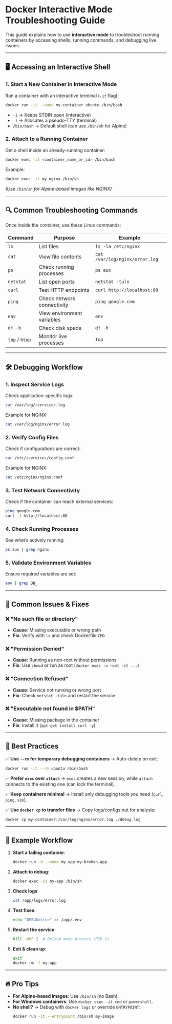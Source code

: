 # Docker Interactive Mode Troubleshooting Guide  

This guide explains how to use **interactive mode** to troubleshoot running containers by accessing shells, running commands, and debugging live issues.  

---

## 🖥️ **Accessing an Interactive Shell**  

### **1. Start a New Container in Interactive Mode**  
Run a container with an interactive terminal (`-it` flag):  
```bash
docker run -it --name my-container ubuntu /bin/bash
```  
- `-i` → Keeps STDIN open (interactive)  
- `-t` → Allocates a pseudo-TTY (terminal)  
- `/bin/bash` → Default shell (can use `/bin/sh` for Alpine)  

### **2. Attach to a Running Container**  
Get a shell inside an already-running container:  
```bash
docker exec -it <container_name_or_id> /bin/bash
```  
Example:  
```bash
docker exec -it my-nginx /bin/sh
```  
*(Use `/bin/sh` for Alpine-based images like NGINX)*  

---

## 🔍 **Common Troubleshooting Commands**  

Once inside the container, use these Linux commands:  

| Command | Purpose | Example |
|---------|---------|---------|
| `ls` | List files | `ls -la /etc/nginx` |
| `cat` | View file contents | `cat /var/log/nginx/error.log` |
| `ps` | Check running processes | `ps aux` |
| `netstat` | List open ports | `netstat -tuln` |
| `curl` | Test HTTP endpoints | `curl http://localhost:80` |
| `ping` | Check network connectivity | `ping google.com` |
| `env` | View environment variables | `env` |
| `df -h` | Check disk space | `df -h` |
| `top` / `htop` | Monitor live processes | `top` |

---

## 🛠️ **Debugging Workflow**  

### **1. Inspect Service Logs**  
Check application-specific logs:  
```bash
cat /var/log/<service>.log
```  
Example for NGINX:  
```bash
cat /var/log/nginx/error.log
```

### **2. Verify Config Files**  
Check if configurations are correct:  
```bash
cat /etc/<service>/config.conf
```  
Example for NGINX:  
```bash
cat /etc/nginx/nginx.conf
```

### **3. Test Network Connectivity**  
Check if the container can reach external services:  
```bash
ping google.com
curl -I http://localhost:80
```

### **4. Check Running Processes**  
See what’s actively running:  
```bash
ps aux | grep nginx
```

### **5. Validate Environment Variables**  
Ensure required variables are set:  
```bash
env | grep DB_
```

---

## 🚨 **Common Issues & Fixes**  

### **❌ "No such file or directory"**  
- **Cause**: Missing executable or wrong path  
- **Fix**: Verify with `ls` and check Dockerfile `CMD`  

### **❌ "Permission Denied"**  
- **Cause**: Running as non-root without permissions  
- **Fix**: Use `chmod` or run as root (`docker exec -u root -it ...`)  

### **❌ "Connection Refused"**  
- **Cause**: Service not running or wrong port  
- **Fix**: Check `netstat -tuln` and restart the service  

### **❌ "Executable not found in $PATH"**  
- **Cause**: Missing package in the container  
- **Fix**: Install it (`apt-get install curl -y`)  

---

## 📌 **Best Practices**  

✅ **Use `--rm` for temporary debugging containers** → Auto-delete on exit:  
```bash
docker run -it --rm ubuntu /bin/bash
```  

✅ **Prefer `exec` over `attach`** → `exec` creates a new session, while `attach` connects to the existing one (can lock the terminal).  

✅ **Keep containers minimal** → Install only debugging tools you need (`curl`, `ping`, `vim`).  

✅ **Use `docker cp` to transfer files** → Copy logs/configs out for analysis:  
```bash
docker cp my-container:/var/log/nginx/error.log ./debug.log
```  

---

## 🎯 **Example Workflow**  

1. **Start a failing container**:  
   ```bash
   docker run -d --name my-app my-broken-app
   ```  

2. **Attach to debug**:  
   ```bash
   docker exec -it my-app /bin/sh
   ```  

3. **Check logs**:  
   ```bash
   cat /app/logs/error.log
   ```  

4. **Test fixes**:  
   ```bash
   echo "DEBUG=true" >> /app/.env
   ```  

5. **Restart the service**:  
   ```bash
   kill -HUP 1  # Reload main process (PID 1)
   ```  

6. **Exit & clean up**:  
   ```bash
   exit
   docker rm -f my-app
   ```  

---

## 🔥 **Pro Tips**  

- **For Alpine-based images**: Use `/bin/sh` (no Bash).  
- **For Windows containers**: Use `docker exec -it cmd` or `powershell`.  
- **No shell?** → Debug with `docker logs` or override `ENTRYPOINT`:  
  ```bash
  docker run -it --entrypoint /bin/sh my-image
  ```  



